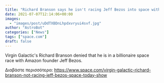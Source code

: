 ```yaml
---
title: "Richard Branson says he isn't racing Jeff Bezos into space with Virgin Galactic launch"
date: 2021-07-07T12:14:06+00:00
images:
  - "images/post/uDdTXBDnLhpdxvryui4svf.jpg"
author: "AstroBot"
categories: ["News"]
tags: ["space.com"]
draft: false
---
```


Virgin Galactic's Richard Branson denied that he is in a billionaire space race with Amazon founder Jeff Bezos. 

Διαβάστε περισσότερα: https://www.space.com/virgin-galactic-richard-branson-not-racing-jeff-bezos-space-today-show
